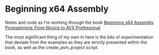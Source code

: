 # Beginning x64 Assembly

Notes and code as I'm working through the book [Beginning x64 Assembly Programming: From Novice to AVX Professional](https://www.amazon.com/Beginning-x64-Assembly-Programming-Professional/dp/1484250753/ref=sr_1_1)

The most significant thing of my own in here is the bits of experimentation that deviate from the examples as they are strictly presented within the book, as well as the create_asm_project script.
